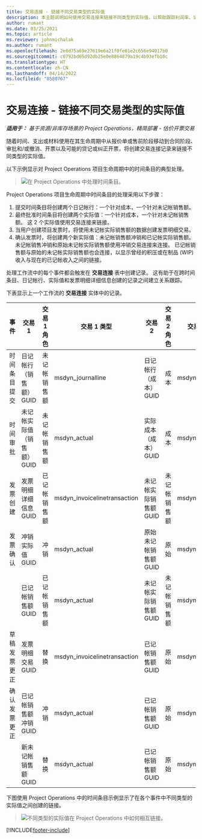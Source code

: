 ```yaml
---
title: 交易连接 - 链接不同交易类型的实际值
description: 本主题说明如何使用交易连接来链接不同类型的实际值，以帮助跟踪利润率、记帐积压以及记帐与未记帐收入计算。
author: rumant
ms.date: 03/25/2021
ms.topic: article
ms.reviewer: johnmichalak
ms.author: rumant
ms.openlocfilehash: 2e8d75a69e27619e6a21f0fe61e2c656e94017b0
ms.sourcegitcommit: c0792bd65d92db25e0e8864879a19c4b93efb10c
ms.translationtype: HT
ms.contentlocale: zh-CN
ms.lasthandoff: 04/14/2022
ms.locfileid: "8580767"
---
```

# <a name="transaction-connections---link-actuals-of-different-transaction-types"></a>交易连接 - 链接不同交易类型的实际值

_**适用于：** 基于资源/非库存场景的 Project Operations，精简部署 - 估价开票交易_

随着时间、支出或材料使用在其生命周期中从报价单或售前阶段移动到合同阶段、审批和/或撤消、开票以及可能的贷记或纠正开票，将创建交易连接记录来链接不同类型的实际值。

以下示例显示对 Project Operations 项目生命周期中的时间条目的典型处理。

> ![在 Project Operations 中处理时间条目。](media/basic-guide-17.png)

Project Operations 项目生命周期中时间条目的处理采用以下步骤： 

1. 提交时间条目将创建两个日记帐行：一个针对成本，一个针对未记帐销售额。 
2. 最终批准时间条目将创建两个实际值：一个针对成本，一个针对未记帐销售额。 这 2 个实际值使用交易连接来链接。
3. 当用户创建项目发票时，将使用未记帐实际销售额的数据创建发票明细交易。
4. 确认发票时，将创建两个新实际值：未记帐销售额冲销和已记帐实际销售额。 未记帐销售冲销和原始未记帐实际销售额使用冲销交易连接来连接。 已记帐销售额与原始的未记帐实际销售额也会连接，以显示曾经的积压或在制品 (WIP) 收入与现在的已记帐收入之间的链接。   

处理工作流中的每个事件都会触发在 **交易连接** 表中创建记录。 这有助于在跨时间条目、日记帐行、实际值和发票明细详细信息创建的记录之间建立关系跟踪。

下表显示上一个工作流的 **交易连接** 实体中的记录。

|事件                   |交易 1                 |交易 1 角色 |交易 1 类型       |交易 2          |交易 2 角色 |交易 2 类型 |
|------------------------|------------------------------|---------------|-----------------------------|-----------------------------|-------------------|-------------------|
|时间条目提交   |日记帐行（销售额）GUID     |未记帐销售额 |msdyn_journalline            |日记帐行（成本）GUID     |成本            |msdyn_journalline  |
|时间审批           |未记帐实际值（销售额）GUID  |未记帐销售额 |msdyn_actual                 |实际成本（成本）GUID       |成本            |msdyn_actual       |
|发票创建        |发票明细详细信息 GUID      |已记帐销售额   |msdyn_invoicelinetransaction |未记帐实际销售额 GUID   |未记帐销售额  |msdyn_actual       |
|发票确认    |冲销实际值 GUID         |冲销      |msdyn_actual                 |原始未记帐销售额 GUID |原始        |msdyn_actual       |
|                        |已记帐销售额 GUID             |已记帐销售额   |msdyn_actual                 |未记帐实际销售额 GUID   |未记帐销售额  |msdyn_actual       |
|草稿发票更正 |发票明细交易 GUID|替换      |msdyn_invoicelinetransaction |已记帐销售额 GUID            |原始        |msdyn_actual       |
|确认发票更正|已记帐销售额冲销 GUID  |冲销      |msdyn_actual                 |已记帐销售额 GUID            |原始        |msdyn_actual       |
|                        |新未记帐销售额 GUID |替换            |msdyn_actual                 |已记帐销售额 GUID            |原始        |msdyn_actual       |


下图使用 Project Operations 中的时间条目示例显示了在各个事件中不同类型的实际值之间创建的链接。

> ![不同类型的实际值在 Project Operations 中如何相互链接。](media/TransactionConnections.png)

[!INCLUDE[footer-include](../includes/footer-banner.md)]
